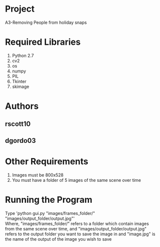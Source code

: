 # Project #
A3-Removing People from holiday snaps

# Required Libraries #
1. Python 2.7
2. cv2
3. os
4. numpy
5. PIL
6. Tkinter
7. skimage

# Authors #
## rscott10 ##
## dgordo03 ##

# Other Requirements #
1. Images must be 800x528
2. You must have a folder of 5 images of the same scene over time

# Running the Program #
Type 'python gui.py "images/frames_folder/" "images/output_folder/output.jpg"'  
Where, "images/frames_folder/" refers to a folder which contain images from the same scene over time, and "images/output_folder/output.jpg" refers to the output folder you want to save the image in and "image.jpg" is the name of the output of the image you wish to save
